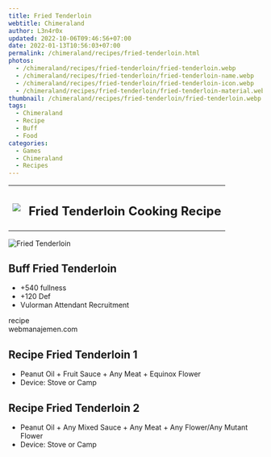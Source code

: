 ```yaml
---
title: Fried Tenderloin
webtitle: Chimeraland
author: L3n4r0x
updated: 2022-10-06T09:46:56+07:00
date: 2022-01-13T10:56:03+07:00
permalink: /chimeraland/recipes/fried-tenderloin.html
photos:
  - /chimeraland/recipes/fried-tenderloin/fried-tenderloin.webp
  - /chimeraland/recipes/fried-tenderloin/fried-tenderloin-name.webp
  - /chimeraland/recipes/fried-tenderloin/fried-tenderloin-icon.webp
  - /chimeraland/recipes/fried-tenderloin/fried-tenderloin-material.webp
thumbnail: /chimeraland/recipes/fried-tenderloin/fried-tenderloin.webp
tags:
  - Chimeraland
  - Recipe
  - Buff
  - Food
categories:
  - Games
  - Chimeraland
  - Recipes
---
```


<section id="bootstrap-wrapper"><link rel="stylesheet" href="https://cdn.statically.io/gh/dimaslanjaka/Web-Manajemen/40ac3225/css/bootstrap-4.5-wrapper.css"/><div class="row mb-2"><div class="col-md-12 mb-2"><table class="table" id="post-info"><tbody><tr><td><img class="d-inline-block me-2" src="/chimeraland/recipes/fried-tenderloin/fried-tenderloin-icon.webp" width="auto" height="auto"/></td><td><h1 class="fs-5">Fried Tenderloin Cooking Recipe</h1></td></tr></tbody></table></div></div><div class="card mb-2"><div class="row g-0"><div class="col-sm-4 position-relative mb-2"><img src="/chimeraland/recipes/fried-tenderloin/fried-tenderloin-material.webp" class="card-img fit-cover w-100 h-100" alt="Fried Tenderloin" data-fancybox="true"/></div><div class="col-sm-8 mb-2"><div class="card-body"><h2 class="card-title fs-5">Buff Fried Tenderloin</h2><div class="card-text"><ul><li>+540 fullness</li><li>+120 Def</li><li>Vulorman Attendant Recruitment</li></ul></div><span class="badge rounded-pill bg-dark">recipe</span></div><div class="card-footer text-end text-muted">webmanajemen.com</div></div></div></div><div class="row mb-2"><div class="col-12 col-lg-6 recipe-item mb-2"><div class="card"><div class="card-body"><h2 class="card-title fs-5">Recipe Fried Tenderloin 1</h2><div class="card-text"><ul><li>Peanut Oil<span> + </span>Fruit Sauce<span> + </span>Any Meat<span> + </span>Equinox Flower</li><li>Device: Stove or Camp</li></ul></div></div></div></div><div class="col-12 col-lg-6 recipe-item mb-2"><div class="card"><div class="card-body"><h2 class="card-title fs-5">Recipe Fried Tenderloin 2</h2><div class="card-text"><ul><li>Peanut Oil<span> + </span>Any Mixed Sauce<span> + </span>Any Meat<span> + </span>Any Flower/Any Mutant Flower</li><li>Device: Stove or Camp</li></ul></div></div></div></div></div></section>